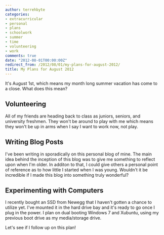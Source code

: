 ```yaml
---
author: terrehbyte
categories:
- extracurricular
- personal
- plans
- schoolwork
- summer
- time
- volunteering
- work
comments: true
date: "2012-08-01T00:00:00Z"
redirect_from: /2012/08/01/my-plans-for-august-2012/
title: My Plans for August 2012
---
```


It's August 1st, which means my month long summer vacation has come to a close.
What does this mean?  

## Volunteering

All of my friends are heading back to class as juniors, seniors, and university
freshmen. They won't be around to play with me which means they won't be up in
arms when I say I want to work now, not play.  

## Writing Blog Posts

I've been writing in sporadically on this personal blog of mine. The main idea
behind the inception of this blog was to give me something to reflect upon when
I'm older. In additon to that, I could give others a personal point of reference
as to how little I started when I was young. Wouldn't it be incredible if I made
this blog into something truly wonderful?  

## Experimenting with Computers

I recently bought an SSD from Newegg that I haven't gotten a chance to utilize
yet. I've mounted it in the hard drive bay and it's ready to go once I plug in
the power. I plan on dual booting Windows 7 and Xubuntu, using my previous boot
drive as my media/storage drive.  

Let's see if I follow up on this plan!